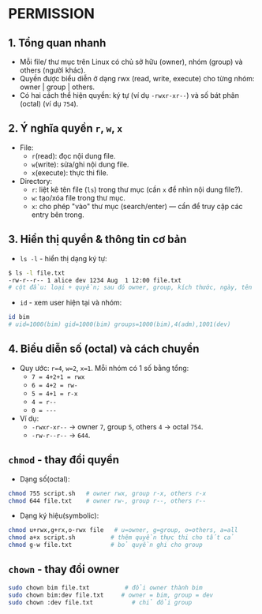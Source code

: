 # PERMISSION
## 1. Tổng quan nhanh
- Mỗi file/ thư mục trên Linux có chủ sở hữu (owner), nhóm (group) và others (người khác).
- Quyền được biểu diễn ở dạng rwx (read, write, execute) cho từng nhóm: owner | group | others.
- Có hai cách thể hiện quyền: ký tự (ví dụ `-rwxr-xr--`) và số bát phân (octal) (ví dụ `754`).

## 2. Ý nghĩa quyền `r`, `w`, `x`
- File:
  - `r`(read): đọc nội dung file.
  - `w`(write): sửa/ghi nội dung file.
  - `x`(execute): thực thi file.
- Directory:
  - `r`: liệt kê tên file (`ls`) trong thư mục (cần `x` để nhìn nội dung file?).
  - `w`: tạo/xóa file trong thư mục.
  - `x`: cho phép "vào" thư mục (search/enter) — cần để truy cập các entry bên trong.

## 3. Hiển thị quyền & thông tin cơ bản
- `ls -l` - hiển thị dạng ký tự:
```bash
$ ls -l file.txt
-rw-r--r-- 1 alice dev 1234 Aug  1 12:00 file.txt
# cột đầu: loại + quyền; sau đó owner, group, kích thước, ngày, tên
```

- `id` - xem user hiện tại và nhóm:
```bash
id bim
# uid=1000(bim) gid=1000(bim) groups=1000(bim),4(adm),1001(dev)
```

## 4. Biểu diễn số (octal) và cách chuyển
- Quy ước: `r=4`, `w=2`, `x=1`. Mỗi nhóm có 1 số bằng tổng:
  - `7 = 4+2+1 = rwx`
  - `6 = 4+2 = rw-`
  - `5 = 4+1 = r-x`
  - `4 = r--`
  - `0 = ---`
- Ví dụ:
  - `-rwxr-xr--` → owner `7`, group `5`, others `4` → octal `754`.
  - `-rw-r--r--` → `644`.

## `chmod` - thay đổi quyền
- Dạng số(octal):
```bash
chmod 755 script.sh   # owner rwx, group r-x, others r-x
chmod 644 file.txt    # owner rw-, group r--, others r--
```

- Dạng ký hiệu(symbolic):
```bash
chmod u+rwx,g+rx,o-rwx file   # u=owner, g=group, o=others, a=all
chmod a+x script.sh          # thêm quyền thực thi cho tất cả
chmod g-w file.txt           # bỏ quyền ghi cho group
```

## `chown`  - thay đổi owner 
```bash
sudo chown bim file.txt          # đổi owner thành bim
sudo chown bim:dev file.txt     # owner = bim, group = dev
sudo chown :dev file.txt           # chỉ đổi group
```